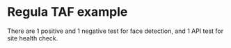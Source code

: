 # Regula TAF example
  There are 1 positive and 1 negative test for face detection, and 1 API test for site health check.


